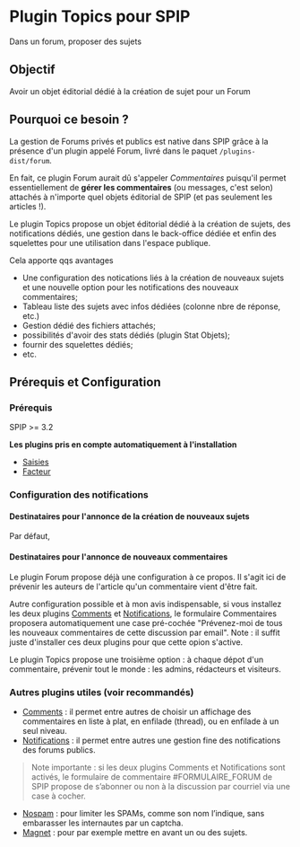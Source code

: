 # Plugin Topics pour SPIP
Dans un forum, proposer des sujets

## Objectif
Avoir un objet éditorial dédié à la création de sujet pour un Forum

## Pourquoi ce besoin ?
La gestion de Forums privés et publics est native dans SPIP grâce à la présence d'un plugin appelé Forum, livré dans le paquet `/plugins-dist/forum`.

En fait, ce plugin Forum aurait dû s'appeler *Commentaires* puisqu'il permet essentiellement de **gérer les commentaires** (ou messages, c'est selon) attachés à n'importe quel objets éditorial de SPIP (et pas seulement les articles !).

Le plugin Topics propose un objet éditorial dédié à la création de sujets, des notifications dédiés, une gestion dans le back-office dédiée et enfin des squelettes pour une utilisation dans l'espace publique.

Cela apporte qqs avantages
* Une configuration des notications liés à la création de nouveaux sujets et une nouvelle option pour les notifications des nouveaux commentaires;
* Tableau liste des sujets avec infos dédiées (colonne nbre de réponse, etc.)
* Gestion dédié des fichiers attachés;
* possibilités d'avoir des stats dédiés (plugin Stat Objets);
* fournir des squelettes dédiés;
* etc.

## Prérequis et Configuration

### Prérequis
SPIP >= 3.2

**Les plugins pris en compte automatiquement à l'installation**
* [Saisies]()
* [Facteur]()


### Configuration des notifications
#### Destinataires pour l'annonce de la création de nouveaux sujets
Par défaut, 

#### Destinataires pour l'annonce de nouveaux commentaires
Le plugin Forum propose déjà une configuration à ce propos. Il s'agit ici de prévenir les auteurs de l'article qu'un commentaire vient d'être fait.

Autre configuration possible et à mon avis indispensable, si vous installez les deux plugins [Comments](https://contrib.spip.net/Comment-3-pour-SPIP-3) et [Notifications](https://contrib.spip.net/Notifications), le formulaire Commentaires proposera automatiquement une case pré-cochée "Prévenez-moi de tous les nouveaux commentaires de cette discussion par email".
Note : il suffit juste d'installer ces deux plugins pour que cette opion s'active.

Le plugin Topics propose une troisième option : à chaque dépot d'un commentaire, prévenir tout le monde : les admins, rédacteurs et visiteurs. 

### Autres plugins utiles (voir recommandés)
* [Comments](https://contrib.spip.net/Comment-3-pour-SPIP-3) : il permet entre autres de choisir un affichage des commentaires en liste à plat, en enfilade (thread), ou en enfilade à un seul niveau.
* [Notifications](https://contrib.spip.net/Notifications) : il permet entre autres une gestion fine des notifications des forums publics.
> Note importante : si les deux plugins Comments et Notifications sont activés, le formulaire de commentaire #FORMULAIRE_FORUM de SPIP propose de s’abonner ou non à la discussion par courriel via une case à cocher.

* [Nospam](https://contrib.spip.net/NoSPAM) : pour limiter les SPAMs, comme son nom l’indique, sans embarasser les internautes par un captcha.
* [Magnet](https://contrib.spip.net/magnet) : pour par exemple mettre en avant un ou des sujets.
